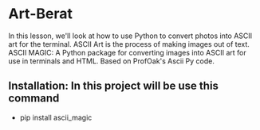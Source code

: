 # Art-Berat
In this lesson, we'll look at how to use Python to convert photos into ASCII art for the terminal.  ASCII Art is the process of making images out of text.  ASCII MAGIC: A Python package for converting images into ASCII art for use in terminals and HTML. Based on ProfOak's Ascii Py code.


## Installation: In this project will be use this command
- pip install ascii_magic
